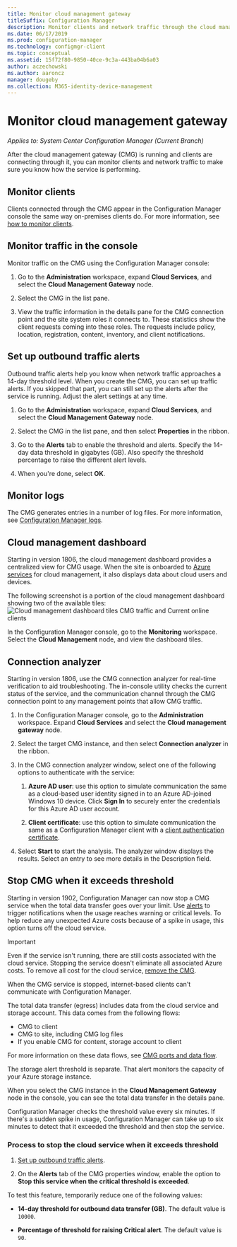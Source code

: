 ```yaml
---
title: Monitor cloud management gateway
titleSuffix: Configuration Manager
description: Monitor clients and network traffic through the cloud management gateway (CMG).
ms.date: 06/17/2019
ms.prod: configuration-manager
ms.technology: configmgr-client
ms.topic: conceptual
ms.assetid: 15f72f80-9850-40ce-9c3a-443ba04b6a03
author: aczechowski
ms.author: aaroncz
manager: dougeby
ms.collection: M365-identity-device-management
---
```


# Monitor cloud management gateway

*Applies to: System Center Configuration Manager (Current Branch)*

After the cloud management gateway (CMG) is running and clients are connecting through it, you can monitor clients and network traffic to make sure you know how the service is performing.


## Monitor clients

Clients connected through the CMG appear in the Configuration Manager console the same way on-premises clients do. For more information, see [how to monitor clients](/sccm/core/clients/manage/monitor-clients).


## Monitor traffic in the console

Monitor traffic on the CMG using the Configuration Manager console:

1. Go to the **Administration** workspace, expand **Cloud Services**, and select the **Cloud Management Gateway** node.  

2. Select the CMG in the list pane.  

3. View the traffic information in the details pane for the CMG connection point and the site system roles it connects to. These statistics show the client requests coming into these roles. The requests include policy, location, registration, content, inventory, and client notifications.<!-- SCCMDocs#1208 -->

## Set up outbound traffic alerts

Outbound traffic alerts help you know when network traffic approaches a 14-day threshold level. When you create the CMG, you can set up traffic alerts. If you skipped that part, you can still set up the alerts after the service is running. Adjust the alert settings at any time.

1. Go to the **Administration** workspace, expand **Cloud Services**, and select the **Cloud Management Gateway** node.  

2. Select the CMG in the list pane, and then select **Properties** in the ribbon.  

3. Go to the **Alerts** tab to enable the threshold and alerts. Specify the 14-day data threshold in gigabytes (GB). Also specify the threshold percentage to raise the different alert levels.  

4. When you're done, select **OK**.  


## Monitor logs

The CMG generates entries in a number of log files. For more information, see [Configuration Manager logs](/sccm/core/plan-design/hierarchy/log-files#cloud-management-gateway).


## Cloud management dashboard

<!--1358461-->
Starting in version 1806, the cloud management dashboard provides a centralized view for CMG usage. When the site is onboarded to [Azure services](/sccm/core/servers/deploy/configure/azure-services-wizard) for cloud management, it also displays data about cloud users and devices.  

The following screenshot is a portion of the cloud management dashboard showing two of the available tiles:  
![Cloud management dashboard tiles CMG traffic and Current online clients](media/1358461-cmg-dashboard.png)

In the Configuration Manager console, go to the **Monitoring** workspace. Select the **Cloud Management** node, and view the dashboard tiles.  


## Connection analyzer

Starting in version 1806, use the CMG connection analyzer for real-time verification to aid troubleshooting. The in-console utility checks the current status of the service, and the communication channel through the CMG connection point to any management points that allow CMG traffic.

1. In the Configuration Manager console, go to the **Administration** workspace. Expand **Cloud Services** and select the **Cloud management gateway** node.  

2. Select the target CMG instance, and then select **Connection analyzer** in the ribbon.  

3. In the CMG connection analyzer window, select one of the following options to authenticate with the service:  

     1. **Azure AD user**: use this option to simulate communication the same as a cloud-based user identity signed in to an Azure AD-joined Windows 10 device. Click **Sign In** to securely enter the credentials for this Azure AD user account.  

     2. **Client certificate**: use this option to simulate communication the same as a Configuration Manager client with a [client authentication certificate](/sccm/core/clients/manage/cmg/certificates-for-cloud-management-gateway#bkmk_clientauth).  

4. Select **Start** to start the analysis. The analyzer window displays the results. Select an entry to see more details in the Description field.  


## <a name="bkmk_stop"></a> Stop CMG when it exceeds threshold

<!--3735092-->
Starting in version 1902, Configuration Manager can now stop a CMG service when the total data transfer goes over your limit. Use [alerts](#set-up-outbound-traffic-alerts) to trigger notifications when the usage reaches warning or critical levels. To help reduce any unexpected Azure costs because of a spike in usage, this option turns off the cloud service.

> [!Important]  
> Even if the service isn't running, there are still costs associated with the cloud service. Stopping the service doesn't eliminate all associated Azure costs. To remove all cost for the cloud service, [remove the CMG](/sccm/core/clients/manage/cmg/setup-cloud-management-gateway#modify-a-cmg).  
>
> When the CMG service is stopped, internet-based clients can't communicate with Configuration Manager.  

The total data transfer (egress) includes data from the cloud service and storage account. This data comes from the following flows:

- CMG to client  
- CMG to site, including CMG log files  
- If you enable CMG for content, storage account to client  

For more information on these data flows, see [CMG ports and data flow](/sccm/core/clients/manage/cmg/plan-cloud-management-gateway#ports-and-data-flow).

The storage alert threshold is separate. That alert monitors the capacity of your Azure storage instance.

When you select the CMG instance in the **Cloud Management Gateway** node in the console, you can see the total data transfer in the details pane.

Configuration Manager checks the threshold value every six minutes. If there's a sudden spike in usage, Configuration Manager can take up to six minutes to detect that it exceeded the threshold and then stop the service.

### Process to stop the cloud service when it exceeds threshold

1. [Set up outbound traffic alerts](#set-up-outbound-traffic-alerts).  

2. On the **Alerts** tab of the CMG properties window, enable the option to **Stop this service when the critical threshold is exceeded**.  

To test this feature, temporarily reduce one of the following values:  

- **14-day threshold for outbound data transfer (GB)**. The default value is `10000`.  

- **Percentage of threshold for raising Critical alert**. The default value is `90`.  
